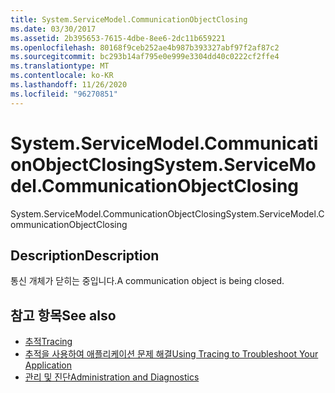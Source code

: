 ```yaml
---
title: System.ServiceModel.CommunicationObjectClosing
ms.date: 03/30/2017
ms.assetid: 2b395653-7615-4dbe-8ee6-2dc11b659221
ms.openlocfilehash: 80168f9ceb252ae4b987b393327abf97f2af87c2
ms.sourcegitcommit: bc293b14af795e0e999e3304dd40c0222cf2ffe4
ms.translationtype: MT
ms.contentlocale: ko-KR
ms.lasthandoff: 11/26/2020
ms.locfileid: "96270851"
---
```

# <a name="systemservicemodelcommunicationobjectclosing"></a><span data-ttu-id="cc76d-102">System.ServiceModel.CommunicationObjectClosing</span><span class="sxs-lookup"><span data-stu-id="cc76d-102">System.ServiceModel.CommunicationObjectClosing</span></span>

<span data-ttu-id="cc76d-103">System.ServiceModel.CommunicationObjectClosing</span><span class="sxs-lookup"><span data-stu-id="cc76d-103">System.ServiceModel.CommunicationObjectClosing</span></span>  
  
## <a name="description"></a><span data-ttu-id="cc76d-104">Description</span><span class="sxs-lookup"><span data-stu-id="cc76d-104">Description</span></span>  

 <span data-ttu-id="cc76d-105">통신 개체가 닫히는 중입니다.</span><span class="sxs-lookup"><span data-stu-id="cc76d-105">A communication object is being closed.</span></span>  
  
## <a name="see-also"></a><span data-ttu-id="cc76d-106">참고 항목</span><span class="sxs-lookup"><span data-stu-id="cc76d-106">See also</span></span>

- [<span data-ttu-id="cc76d-107">추적</span><span class="sxs-lookup"><span data-stu-id="cc76d-107">Tracing</span></span>](index.md)
- [<span data-ttu-id="cc76d-108">추적을 사용하여 애플리케이션 문제 해결</span><span class="sxs-lookup"><span data-stu-id="cc76d-108">Using Tracing to Troubleshoot Your Application</span></span>](using-tracing-to-troubleshoot-your-application.md)
- [<span data-ttu-id="cc76d-109">관리 및 진단</span><span class="sxs-lookup"><span data-stu-id="cc76d-109">Administration and Diagnostics</span></span>](../index.md)
